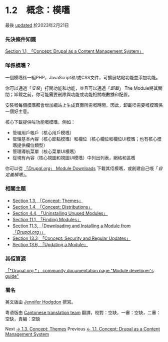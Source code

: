 #  1.2　概念：模嚿
最後 [updated](/node/2827285/discuss) 於2023年2月21日

### [](#s-prerequisite-knowledge "Permalink to this headline")先決條件知識
[Section 1.1, 「Concept: Drupal as a Content Management System」](/docs/user_guide/en/understanding-drupal.html " Drupal as a Content Management System")

### [](#s-what-is-a-module "Permalink to this headline")咩係模嚿？
一個模嚿係一組PHP，JavaScript和/或CSS文件，可擴展站點功能並添加功能。

你可以通過「*安裝*」打開功能和功能，並且可以通過「*卸載*」 The Module將其關閉；卸載之前，你可能需要刪除與功能或功能相關嘅數據和配置。

安裝嘅每個模嚿都會增加網站上生成頁面所需嘅時間，因此，卸載唔需要嘅模嚿係一個好主意。

核心下載提供咗功能嘅模嚿，例如：

- 管理用戶帳戶（核心用戶模嚿）
- 管理基本內容（核心節點模嚿）和欄位（核心欄位和欄位UI模嚿；也有核心模嚿提供欄位類型）
- 管理導航菜單（核心菜單UI模嚿）
- 從現有內容（核心視圖和視圖UI模嚿）中列出列表，網格和區嚿

你可以從 [「*Drupal.org*」 Module Downloads](https://www.drupal.org/project/project_module) 下載其佢模嚿，或創建自己嘅「*自定義模嚿*」。

### [](#s-related-topics "Permalink to this headline")相關主題
- [Section 1.3, 「Concept: Themes」](/docs/user_guide/en/understanding-themes.html " Themes")
- [Section 1.4, 「Concept: Distributions」](/docs/user_guide/en/understanding-distributions.html " Distributions")
- [Section 4.4, 「Uninstalling Unused Modules」](/docs/user_guide/en/config-uninstall.html "4.4. Uninstalling Unused Modules")
- [Section 11.1, 「Finding Modules」](/docs/user_guide/en/extend-module-find.html "11.1. Finding Modules")
- [Section 11.3, 「Downloading and Installing a Module from 「*Drupal.org*」」](/zoo/drupal/extend-module-install.html "11.3. Downloading and Installing a Module from Drupal.org")
- [Section 13.3, 「Concept: Security and Regular Updates」](/docs/user_guide/en/security-concept.html " Security and Regular Updates")
- [Section 13.6, 「Updating a Module」](/docs/user_guide/en/security-update-module.html "13.6. Updating a Module")

### [](#s-additional-resources "Permalink to this headline")其佢資源
[ 「*Drupal.org *」 community documentation page "Module developer's guide"](https://www.drupal.org/developing/modules)

### 署名
英文版由 [Jennifer Hodgdon](https://www.drupal.org/u/jhodgdon) 撰寫。

粤语版由 [Cantonese translation team](https://github.com/Drupal-Cantonese) 翻譯，校對：空缺，一審：空缺，二審：空缺，責編：空缺

 Next [→ 1.3. Concept: Themes](/docs/user_guide/en/understanding-themes.html) Previous [← 1.1. Concept: Drupal as a Content Management System](/docs/user_guide/en/understanding-drupal.html)

